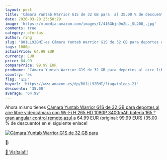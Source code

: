 ```yaml
---
layout: post
title: 'Cámara Yuntab Warrior G1S de 32 GB para  al 35.00 % de descuento'
date: 2020-03-20 23:50:29
image: 'https://m.media-amazon.com/images/I/41BGbjn9nZL._SL200_.jpg'
comments: true
category: ofertas
author: ring
slug: 'B01LL92BMI-es Cámara Yuntab Warrior G1S de 32 GB para deportes al aire...'
tags: 1080p
actualPrice: 64.99 EUR
currency: EUR
price: 64.99
comparePrice: 99.99 EUR
prodname: 'Cámara Yuntab Warrior G1S de 32 GB para deportes al aire libre  videocámara con Wi-Fi H.265 HD 1080P  3400mAh batería  165 ° gran angular  control remoto  azul '
country: 'es'
flag: '🇪🇸'
buyurl: 'https://www.amazon.es/dp/B01LL92BMI/?tag=tolees-21'
descuento: '35.00'
average: '64.99'
---
```


Ahora mismo tienes [Cámara Yuntab Warrior G1S de 32 GB para deportes al aire libre  videocámara con Wi-Fi H.265 HD 1080P  3400mAh batería  165 ° gran angular  control remoto  azul ](https://www.amazon.es/dp/B01LL92BMI/?tag=tolees-21) a 64.99 EUR (original: 99.99 EUR) (35.00 %  de descuento) en el siguiente enlace!

[![Cámara Yuntab Warrior G1S de 32 GB para ](https://m.media-amazon.com/images/I/41BGbjn9nZL._SL200_.jpg)](https://www.amazon.es/dp/B01LL92BMI/?tag=tolees-21)

🔎:


[🛒 Visítala!!!](https://www.amazon.es/dp/B01LL92BMI/?tag=tolees-21)
